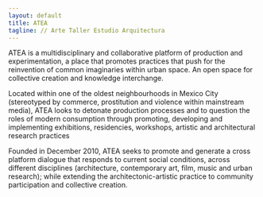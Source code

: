 ```yaml
---
layout: default
title: ATEA
tagline: // Arte Taller Estudio Arquitectura
---
```


ATEA is a multidisciplinary and collaborative platform of production and experimentation, a place that promotes practices that push for the reinvention of common imaginaries within urban space. An open space for collective creation and knowledge interchange.

Located within one of the oldest neighbourhoods in Mexico City (stereotyped by commerce, prostitution and violence within mainstream media), ATEA looks to detonate production processes and to question the roles of modern consumption through promoting, developing and implementing exhibitions, residencies, workshops, artistic and architectural research practices 

Founded in December 2010, ATEA seeks to promote and generate a cross platform dialogue that responds to current social conditions, across different disciplines (architecture, contemporary art, film, music and urban research); while extending the architectonic-artistic practice to community participation and collective creation.
